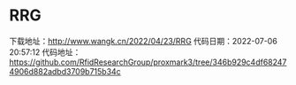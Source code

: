 # RRG
下载地址：http://www.wangk.cn/2022/04/23/RRG
代码日期：2022-07-06 20:57:12
代码地址：https://github.com/RfidResearchGroup/proxmark3/tree/346b929c4df682474906d882adbd3709b715b34c
